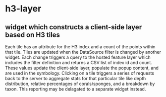 # h3-layer

## widget which constructs a client-side layer based on H3 tiles

Each tile has an attribute for the H3 index and a count of the points within that tile. Tiles are updated when the DataSource filter is changed
by another widget. Each change triggers a query to the hosted feature layer which includes the filter definition and returns a CSV list of index
id and count. These values update the client-side layer, populate the popup content, and are used in the symbology. Clicking on a tile triggers a
series of requests back to the server to aggregate stats for that particular tile like depth distribution, relative percentages of corals/sponges,
and a breakdown by taxon. This reporting may be delagated to a separate widget instead.

